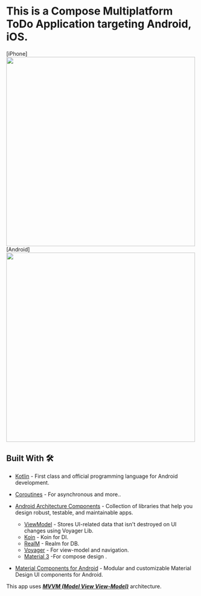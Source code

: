 # This is a Compose Multiplatform ToDo Application targeting Android, iOS. 



[iPhone]
<img src="https://github.com/devggaurav/ToDoApp-Compose-multiplatform/assets/42926809/7be30e2f-a4fe-4e9f-b827-aeb5a234a775" height="500px"> 
[Android]
<img src="https://github.com/devggaurav/ToDoApp-Compose-multiplatform/assets/42926809/405931fc-4ac8-4abe-b244-f3aaa2733e88" height="500px">





## Built With 🛠
- [Kotlin](https://kotlinlang.org/) - First class and official programming language for Android development.
- [Coroutines](https://kotlinlang.org/docs/reference/coroutines-overview.html) - For asynchronous and more..
- [Android Architecture Components](https://developer.android.com/topic/libraries/architecture) - Collection of libraries that help you design robust, testable, and maintainable apps.
  - [ViewModel](https://voyager.adriel.cafe/) - Stores UI-related data that isn't destroyed on UI changes using Voyager Lib. 
  - [Koin](https://insert-koin.io/docs/setup/koin/) - Koin for DI.
  - [RealM](https://github.com/realm/realm-kotlin) - Realm for DB.
  - [Voyager](https://voyager.adriel.cafe/) - For view-model and navigation.
  - [Material 3](https://m3.material.io/) -For compose design .

- [Material Components for Android](https://github.com/material-components/material-components-android) - Modular and customizable Material Design UI components for Android.


This app uses [***MVVM (Model View View-Model)***](https://developer.android.com/jetpack/docs/guide#recommended-app-arch) architecture.



